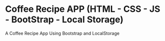 # Coffee Recipe APP (HTML - CSS - JS - BootStrap - Local Storage)
 A Coffee Recipe App Using Bootstrap and LocalStorage
